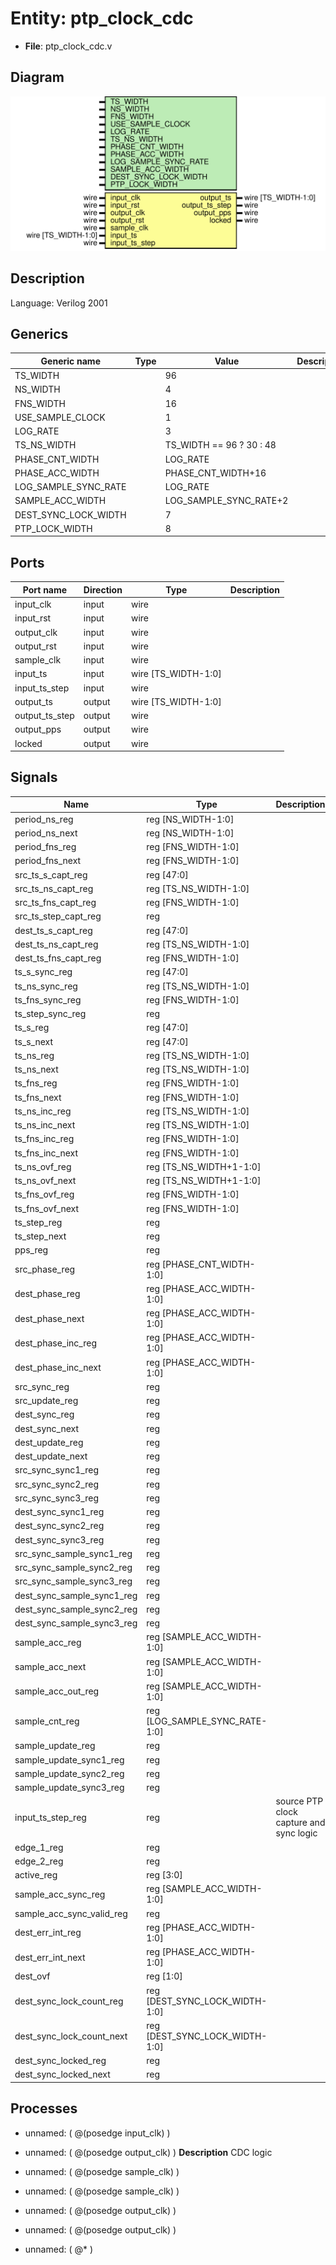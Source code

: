 # Entity: ptp_clock_cdc

- **File**: ptp_clock_cdc.v
## Diagram

![Diagram](ptp_clock_cdc.svg "Diagram")
## Description

Language: Verilog 2001
 
## Generics

| Generic name         | Type | Value                    | Description |
| -------------------- | ---- | ------------------------ | ----------- |
| TS_WIDTH             |      | 96                       |             |
| NS_WIDTH             |      | 4                        |             |
| FNS_WIDTH            |      | 16                       |             |
| USE_SAMPLE_CLOCK     |      | 1                        |             |
| LOG_RATE             |      | 3                        |             |
| TS_NS_WIDTH          |      | TS_WIDTH == 96 ? 30 : 48 |             |
| PHASE_CNT_WIDTH      |      | LOG_RATE                 |             |
| PHASE_ACC_WIDTH      |      | PHASE_CNT_WIDTH+16       |             |
| LOG_SAMPLE_SYNC_RATE |      | LOG_RATE                 |             |
| SAMPLE_ACC_WIDTH     |      | LOG_SAMPLE_SYNC_RATE+2   |             |
| DEST_SYNC_LOCK_WIDTH |      | 7                        |             |
| PTP_LOCK_WIDTH       |      | 8                        |             |
## Ports

| Port name      | Direction | Type                | Description |
| -------------- | --------- | ------------------- | ----------- |
| input_clk      | input     | wire                |             |
| input_rst      | input     | wire                |             |
| output_clk     | input     | wire                |             |
| output_rst     | input     | wire                |             |
| sample_clk     | input     | wire                |             |
| input_ts       | input     | wire [TS_WIDTH-1:0] |             |
| input_ts_step  | input     | wire                |             |
| output_ts      | output    | wire [TS_WIDTH-1:0] |             |
| output_ts_step | output    | wire                |             |
| output_pps     | output    | wire                |             |
| locked         | output    | wire                |             |
## Signals

| Name                       | Type                           | Description                              |
| -------------------------- | ------------------------------ | ---------------------------------------- |
| period_ns_reg              | reg [NS_WIDTH-1:0]             |                                          |
| period_ns_next             | reg [NS_WIDTH-1:0]             |                                          |
| period_fns_reg             | reg [FNS_WIDTH-1:0]            |                                          |
| period_fns_next            | reg [FNS_WIDTH-1:0]            |                                          |
| src_ts_s_capt_reg          | reg [47:0]                     |                                          |
| src_ts_ns_capt_reg         | reg [TS_NS_WIDTH-1:0]          |                                          |
| src_ts_fns_capt_reg        | reg [FNS_WIDTH-1:0]            |                                          |
| src_ts_step_capt_reg       | reg                            |                                          |
| dest_ts_s_capt_reg         | reg [47:0]                     |                                          |
| dest_ts_ns_capt_reg        | reg [TS_NS_WIDTH-1:0]          |                                          |
| dest_ts_fns_capt_reg       | reg [FNS_WIDTH-1:0]            |                                          |
| ts_s_sync_reg              | reg [47:0]                     |                                          |
| ts_ns_sync_reg             | reg [TS_NS_WIDTH-1:0]          |                                          |
| ts_fns_sync_reg            | reg [FNS_WIDTH-1:0]            |                                          |
| ts_step_sync_reg           | reg                            |                                          |
| ts_s_reg                   | reg [47:0]                     |                                          |
| ts_s_next                  | reg [47:0]                     |                                          |
| ts_ns_reg                  | reg [TS_NS_WIDTH-1:0]          |                                          |
| ts_ns_next                 | reg [TS_NS_WIDTH-1:0]          |                                          |
| ts_fns_reg                 | reg [FNS_WIDTH-1:0]            |                                          |
| ts_fns_next                | reg [FNS_WIDTH-1:0]            |                                          |
| ts_ns_inc_reg              | reg [TS_NS_WIDTH-1:0]          |                                          |
| ts_ns_inc_next             | reg [TS_NS_WIDTH-1:0]          |                                          |
| ts_fns_inc_reg             | reg [FNS_WIDTH-1:0]            |                                          |
| ts_fns_inc_next            | reg [FNS_WIDTH-1:0]            |                                          |
| ts_ns_ovf_reg              | reg [TS_NS_WIDTH+1-1:0]        |                                          |
| ts_ns_ovf_next             | reg [TS_NS_WIDTH+1-1:0]        |                                          |
| ts_fns_ovf_reg             | reg [FNS_WIDTH-1:0]            |                                          |
| ts_fns_ovf_next            | reg [FNS_WIDTH-1:0]            |                                          |
| ts_step_reg                | reg                            |                                          |
| ts_step_next               | reg                            |                                          |
| pps_reg                    | reg                            |                                          |
| src_phase_reg              | reg [PHASE_CNT_WIDTH-1:0]      |                                          |
| dest_phase_reg             | reg [PHASE_ACC_WIDTH-1:0]      |                                          |
| dest_phase_next            | reg [PHASE_ACC_WIDTH-1:0]      |                                          |
| dest_phase_inc_reg         | reg [PHASE_ACC_WIDTH-1:0]      |                                          |
| dest_phase_inc_next        | reg [PHASE_ACC_WIDTH-1:0]      |                                          |
| src_sync_reg               | reg                            |                                          |
| src_update_reg             | reg                            |                                          |
| dest_sync_reg              | reg                            |                                          |
| dest_sync_next             | reg                            |                                          |
| dest_update_reg            | reg                            |                                          |
| dest_update_next           | reg                            |                                          |
| src_sync_sync1_reg         | reg                            |                                          |
| src_sync_sync2_reg         | reg                            |                                          |
| src_sync_sync3_reg         | reg                            |                                          |
| dest_sync_sync1_reg        | reg                            |                                          |
| dest_sync_sync2_reg        | reg                            |                                          |
| dest_sync_sync3_reg        | reg                            |                                          |
| src_sync_sample_sync1_reg  | reg                            |                                          |
| src_sync_sample_sync2_reg  | reg                            |                                          |
| src_sync_sample_sync3_reg  | reg                            |                                          |
| dest_sync_sample_sync1_reg | reg                            |                                          |
| dest_sync_sample_sync2_reg | reg                            |                                          |
| dest_sync_sample_sync3_reg | reg                            |                                          |
| sample_acc_reg             | reg [SAMPLE_ACC_WIDTH-1:0]     |                                          |
| sample_acc_next            | reg [SAMPLE_ACC_WIDTH-1:0]     |                                          |
| sample_acc_out_reg         | reg [SAMPLE_ACC_WIDTH-1:0]     |                                          |
| sample_cnt_reg             | reg [LOG_SAMPLE_SYNC_RATE-1:0] |                                          |
| sample_update_reg          | reg                            |                                          |
| sample_update_sync1_reg    | reg                            |                                          |
| sample_update_sync2_reg    | reg                            |                                          |
| sample_update_sync3_reg    | reg                            |                                          |
| input_ts_step_reg          | reg                            | source PTP clock capture and sync logic  |
| edge_1_reg                 | reg                            |                                          |
| edge_2_reg                 | reg                            |                                          |
| active_reg                 | reg [3:0]                      |                                          |
| sample_acc_sync_reg        | reg [SAMPLE_ACC_WIDTH-1:0]     |                                          |
| sample_acc_sync_valid_reg  | reg                            |                                          |
| dest_err_int_reg           | reg [PHASE_ACC_WIDTH-1:0]      |                                          |
| dest_err_int_next          | reg [PHASE_ACC_WIDTH-1:0]      |                                          |
| dest_ovf                   | reg [1:0]                      |                                          |
| dest_sync_lock_count_reg   | reg [DEST_SYNC_LOCK_WIDTH-1:0] |                                          |
| dest_sync_lock_count_next  | reg [DEST_SYNC_LOCK_WIDTH-1:0] |                                          |
| dest_sync_locked_reg       | reg                            |                                          |
| dest_sync_locked_next      | reg                            |                                          |
## Processes
- unnamed: ( @(posedge input_clk) )
- unnamed: ( @(posedge output_clk) )
**Description**
CDC logic

- unnamed: ( @(posedge sample_clk) )
- unnamed: ( @(posedge sample_clk) )
- unnamed: ( @(posedge output_clk) )
- unnamed: ( @(posedge output_clk) )
- unnamed: ( @* )
